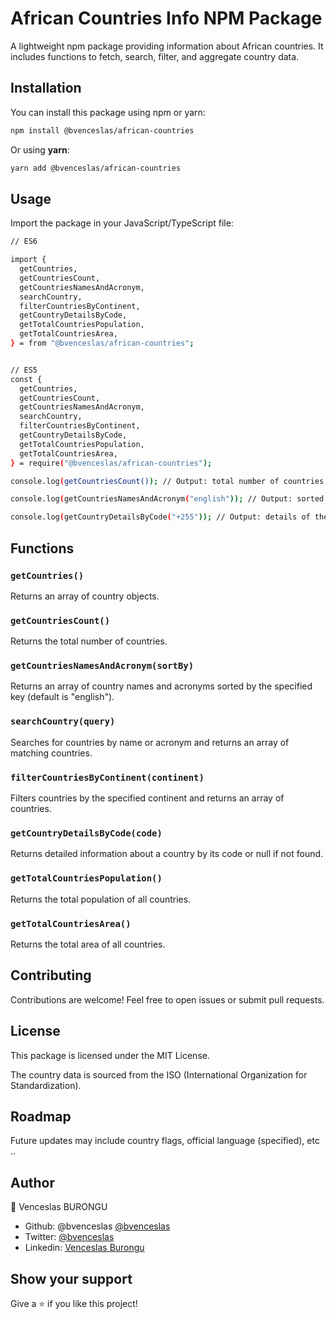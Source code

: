 # African Countries Info NPM Package

A lightweight npm package providing information about African countries. It includes functions to fetch, search, filter, and aggregate country data.

## Installation

You can install this package using npm or yarn:

```sh
npm install @bvenceslas/african-countries
```

Or using **yarn**:

```sh
yarn add @bvenceslas/african-countries
```

## Usage

Import the package in your JavaScript/TypeScript file:

```bash
// ES6

import {
  getCountries,
  getCountriesCount,
  getCountriesNamesAndAcronym,
  searchCountry,
  filterCountriesByContinent,
  getCountryDetailsByCode,
  getTotalCountriesPopulation,
  getTotalCountriesArea,
} = from "@bvenceslas/african-countries";


// ES5
const {
  getCountries,
  getCountriesCount,
  getCountriesNamesAndAcronym,
  searchCountry,
  filterCountriesByContinent,
  getCountryDetailsByCode,
  getTotalCountriesPopulation,
  getTotalCountriesArea,
} = require("@bvenceslas/african-countries");

console.log(getCountriesCount()); // Output: total number of countries

console.log(getCountriesNamesAndAcronym("english")); // Output: sorted list of country names and acronyms in English

console.log(getCountryDetailsByCode("+255")); // Output: details of the country with code +255

```

## Functions

### `getCountries()`

Returns an array of country objects.

### `getCountriesCount()`

Returns the total number of countries.

### `getCountriesNamesAndAcronym(sortBy)`

Returns an array of country names and acronyms sorted by the specified key (default is "english").

### `searchCountry(query)`

Searches for countries by name or acronym and returns an array of matching countries.

### `filterCountriesByContinent(continent)`

Filters countries by the specified continent and returns an array of countries.

### `getCountryDetailsByCode(code)`

Returns detailed information about a country by its code or null if not found.

### `getTotalCountriesPopulation()`

Returns the total population of all countries.

### `getTotalCountriesArea()`

Returns the total area of all countries.

## Contributing

Contributions are welcome! Feel free to open issues or submit pull requests.

## License

This package is licensed under the MIT License.

The country data is sourced from the ISO (International Organization for Standardization).

## Roadmap

Future updates may include country flags, official language (specified), etc ..

## Author

👤 Venceslas BURONGU

- Github: @bvenceslas [@bvenceslas](https://github.com/bvenceslas)
- Twitter: [@bvenceslas](https://twitter.com/bvenceslas)
- Linkedin: [Venceslas Burongu](https://www.linkedin.com/in/venceslas-burongu/)

## Show your support

Give a ⭐️ if you like this project!
